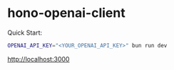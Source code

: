 # hono-openai-client

Quick Start:

```sh
OPENAI_API_KEY="<YOUR_OPENAI_API_KEY>" bun run dev
```

[http://localhost:3000](http://localhost:3000)
